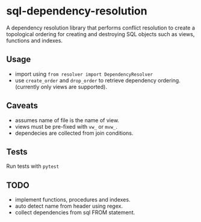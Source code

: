 # sql-dependency-resolution
A dependency resolution library that performs conflict resolution to create a topological ordering for creating and destroying SQL objects such as views, functions and indexes.


## Usage
* import using `from resolver import DependencyResolver`
* use `create_order` and `drop_order` to retrieve dependency ordering.(currently only views are supported).

## Caveats
* assumes name of file is the name of view.
* views must be pre-fixed with `vw_` or `mvw_`.
* dependecies are collected from join conditions.

## Tests
Run tests with `pytest`
## TODO
* implement functions, procedures and indexes.
* auto detect name from header using regex.
* collect dependencies from sql FROM statement.

